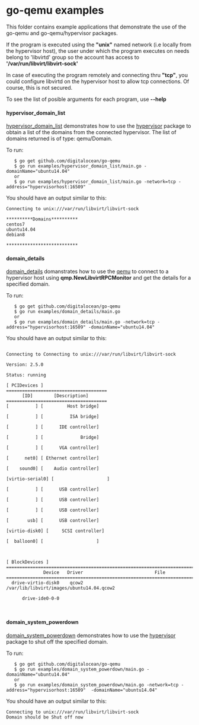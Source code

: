 # go-qemu examples

This folder contains example applications that demonstrate the use of the go-qemu and go-qemu/hypervisor packages.

If the program is executed using the **"unix"** named network (i.e locally from the hypervisor host), the user under which the program executes on needs belong to 'libvirtd' group
so the account has access to **'/var/run/libvirt/libvirt-sock'**

In case of executing the program remotely and connecting thru **"tcp"**, you could configure libvirtd on the hypervisor host to allow tcp connections. Of course, this is not secured.

To see the list of posible arguments for each program, use **--help**

#### hypervisor_domain_list

[hypervisor_domain_list](./hypervisor_domain_list) demonstrates how to use the [hypervisor](../hypervisor) package to obtain a list of the domains from the connected hypervisor. The list of domains returned is of type: qemu/Domain.

To run:
```{r, engine='bash', count_lines}
   $ go get github.com/digitalocean/go-qemu
   $ go run examples/hypervisor_domain_list/main.go -domainName="ubuntu14.04"
   or
   $ go run examples/hypervisor_domain_list/main.go -network=tcp -address="hypervisorhost:16509"
```


You should have an output similar to this:
```{r, engine='bash', count_lines}
Connecting to unix:///var/run/libvirt/libvirt-sock

**********Domains**********
centos7
ubuntu14.04
debian8

***************************
```


#### domain_details

[domain_details](./domain_details) domanstrates how to use the [qemu](../qemu) to connect to a hypervisor host using **qmp.NewLibvirtRPCMonitor** and get the details for a specified domain.

To run:
```{r, engine='bash', count_lines}
   $ go get github.com/digitalocean/go-qemu
   $ go run examples/domain_details/main.go
   or
   $ go run examples/domain_details/main.go -network=tcp -address="hypervisorhost:16509" -domainName="ubuntu14.04"
```


You should have an output similar to this:
```{r, engine='bash', count_lines}

Connecting to Connecting to unix:///var/run/libvirt/libvirt-sock

Version: 2.5.0

Status: running

[ PCIDevices ]
======================================
      [ID]        [Description]
======================================
[          ] [         Host bridge]

[          ] [          ISA bridge]

[          ] [      IDE controller]

[          ] [              Bridge]

[          ] [      VGA controller]

[      net0] [ Ethernet controller]

[    sound0] [    Audio controller]

[virtio-serial0] [                    ]

[          ] [      USB controller]

[          ] [      USB controller]

[          ] [      USB controller]

[       usb] [      USB controller]

[virtio-disk0] [     SCSI controller]

[  balloon0] [                    ]



[ BlockDevices ]
========================================================================
              Device   Driver                           File
========================================================================
  drive-virtio-disk0    qcow2 /var/lib/libvirt/images/ubuntu14.04.qcow2

      drive-ide0-0-0                                        



```

#### domain_system_powerdown

[domain_system_powerdown](./domain_system_powerdown) demonstrates how to use the [hypervisor](../hypervisor) package to shut off the specified domain.

To run:
```{r, engine='bash', count_lines}
   $ go get github.com/digitalocean/go-qemu
   $ go run examples/domain_system_powerdown/main.go -domainName="ubuntu14.04"
   or
   $ go run examples/domain_system_powerdown/main.go -network=tcp -address="hypervisorhost:16509"  -domainName="ubuntu14.04"
```


You should have an output similar to this:
```{r, engine='bash', count_lines}
Connecting to unix:///var/run/libvirt/libvirt-sock
Domain should be Shut off now
```


